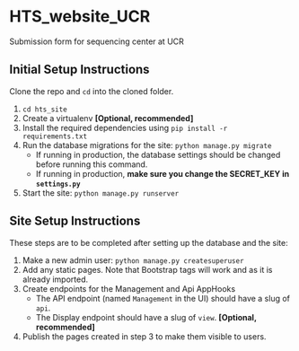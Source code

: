 # HTS_website_UCR
Submission form for sequencing center at UCR

## Initial Setup Instructions

Clone the repo and `cd` into the cloned folder.

1. `cd hts_site`
2. Create a virtualenv __[Optional, recommended]__
3. Install the required dependencies using `pip install -r requirements.txt`
4. Run the database migrations for the site: `python manage.py migrate`
    - If running in production, the database settings should be changed before running this command.
    - If running in production, **make sure you change the SECRET_KEY in `settings.py`**
5. Start the site: `python manage.py runserver`


## Site Setup Instructions

These steps are to be completed after setting up the database and the site:

1. Make a new admin user: `python manage.py createsuperuser`
2. Add any static pages. Note that Bootstrap tags will work and as it is already imported.
3. Create endpoints for the Management and Api AppHooks
    - The API endpoint (named `Management` in the UI) should have a slug of `api`.
    - The Display endpoint should have a slug of `view`. __[Optional, recommended]__
4. Publish the pages created in step 3 to make them visible to users.
